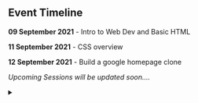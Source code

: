 ## Event Timeline

**09 September 2021** - Intro to Web Dev and Basic HTML

**11 September 2021** - CSS overview

**12 September 2021** - Build a google homepage clone

*Upcoming Sessions will be updated soon....*


<details><summary></summary>Thank You<script async src="https://cdn.splitbee.io/sb.js"></script></details>
